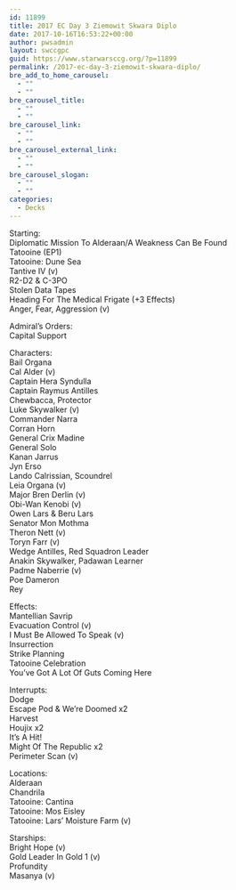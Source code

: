 ```yaml
---
id: 11899
title: 2017 EC Day 3 Ziemowit Skwara Diplo
date: 2017-10-16T16:53:22+00:00
author: pwsadmin
layout: swccgpc
guid: https://www.starwarsccg.org/?p=11899
permalink: /2017-ec-day-3-ziemowit-skwara-diplo/
bre_add_to_home_carousel:
  - ""
  - ""
bre_carousel_title:
  - ""
  - ""
bre_carousel_link:
  - ""
  - ""
bre_carousel_external_link:
  - ""
  - ""
bre_carousel_slogan:
  - ""
  - ""
categories:
  - Decks
---
```

Starting:  
Diplomatic Mission To Alderaan/A Weakness Can Be Found  
Tatooine (EP1)  
Tatooine: Dune Sea  
Tantive IV (v)  
R2-D2 & C-3PO  
Stolen Data Tapes  
Heading For The Medical Frigate (+3 Effects)  
Anger, Fear, Aggression (v)

Admiral’s Orders:  
Capital Support

Characters:  
Bail Organa  
Cal Alder (v)  
Captain Hera Syndulla  
Captain Raymus Antilles  
Chewbacca, Protector  
Luke Skywalker (v)  
Commander Narra  
Corran Horn  
General Crix Madine  
General Solo  
Kanan Jarrus  
Jyn Erso  
Lando Calrissian, Scoundrel  
Leia Organa (v)  
Major Bren Derlin (v)  
Obi-Wan Kenobi (v)  
Owen Lars & Beru Lars  
Senator Mon Mothma  
Theron Nett (v)  
Toryn Farr (v)  
Wedge Antilles, Red Squadron Leader  
Anakin Skywalker, Padawan Learner  
Padme Naberrie (v)  
Poe Dameron  
Rey

Effects:  
Mantellian Savrip  
Evacuation Control (v)  
I Must Be Allowed To Speak (v)  
Insurrection  
Strike Planning  
Tatooine Celebration  
You’ve Got A Lot Of Guts Coming Here

Interrupts:  
Dodge  
Escape Pod & We’re Doomed x2  
Harvest  
Houjix x2  
It’s A Hit!  
Might Of The Republic x2  
Perimeter Scan (v)

Locations:  
Alderaan  
Chandrila  
Tatooine: Cantina  
Tatooine: Mos Eisley  
Tatooine: Lars’ Moisture Farm (v)

Starships:  
Bright Hope (v)  
Gold Leader In Gold 1 (v)  
Profundity  
Masanya (v)